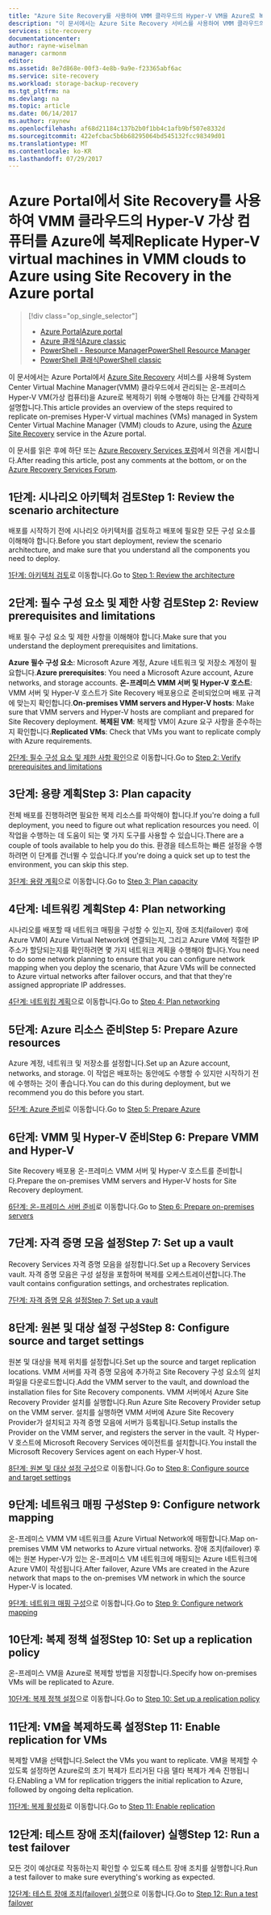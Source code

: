 ```yaml
---
title: "Azure Site Recovery를 사용하여 VMM 클라우드의 Hyper-V VM을 Azure로 복제 | Microsoft 문서"
description: "이 문서에서는 Azure Site Recovery 서비스를 사용하여 VMM 클라우드의 Hyper-V VM을 Azure로 복제하는 과정을 간략하게 설명합니다."
services: site-recovery
documentationcenter: 
author: rayne-wiselman
manager: carmonm
editor: 
ms.assetid: 8e7d868e-00f3-4e8b-9a9e-f23365abf6ac
ms.service: site-recovery
ms.workload: storage-backup-recovery
ms.tgt_pltfrm: na
ms.devlang: na
ms.topic: article
ms.date: 06/14/2017
ms.author: raynew
ms.openlocfilehash: af68d21184c137b2b0f1bb4c1afb9bf507e8332d
ms.sourcegitcommit: 422efcbac5b6b68295064bd545132fcc98349d01
ms.translationtype: MT
ms.contentlocale: ko-KR
ms.lasthandoff: 07/29/2017
---
```

# <a name="replicate-hyper-v-virtual-machines-in-vmm-clouds-to-azure-using-site-recovery-in-the-azure-portal"></a><span data-ttu-id="5fec4-103">Azure Portal에서 Site Recovery를 사용하여 VMM 클라우드의 Hyper-V 가상 컴퓨터를 Azure에 복제</span><span class="sxs-lookup"><span data-stu-id="5fec4-103">Replicate Hyper-V virtual machines in VMM clouds to Azure using Site Recovery in the Azure portal</span></span>
> [!div class="op_single_selector"]
> * [<span data-ttu-id="5fec4-104">Azure Portal</span><span class="sxs-lookup"><span data-stu-id="5fec4-104">Azure portal</span></span>](site-recovery-vmm-to-azure.md)
> * [<span data-ttu-id="5fec4-105">Azure 클래식</span><span class="sxs-lookup"><span data-stu-id="5fec4-105">Azure classic</span></span>](site-recovery-vmm-to-azure-classic.md)
> * [<span data-ttu-id="5fec4-106">PowerShell - Resource Manager</span><span class="sxs-lookup"><span data-stu-id="5fec4-106">PowerShell Resource Manager</span></span>](site-recovery-vmm-to-azure-powershell-resource-manager.md)
> * [<span data-ttu-id="5fec4-107">PowerShell 클래식</span><span class="sxs-lookup"><span data-stu-id="5fec4-107">PowerShell classic</span></span>](site-recovery-deploy-with-powershell.md)


<span data-ttu-id="5fec4-108">이 문서에서는 Azure Portal에서 [Azure Site Recovery](site-recovery-overview.md) 서비스를 사용해 System Center Virtual Machine Manager(VMM) 클라우드에서 관리되는 온-프레미스 Hyper-V VM(가상 컴퓨터)을 Azure로 복제하기 위해 수행해야 하는 단계를 간략하게 설명합니다.</span><span class="sxs-lookup"><span data-stu-id="5fec4-108">This article provides an overview of the steps required to replicate on-premises Hyper-V virtual machines (VMs) managed in System Center Virtual Machine Manager (VMM) clouds to Azure, using the [Azure Site Recovery](site-recovery-overview.md) service in the Azure portal.</span></span>

<span data-ttu-id="5fec4-109">이 문서를 읽은 후에 하단 또는 [Azure Recovery Services 포럼](https://social.msdn.microsoft.com/forums/azure/home?forum=hypervrecovmgr)에서 의견을 게시합니다.</span><span class="sxs-lookup"><span data-stu-id="5fec4-109">After reading this article, post any comments at the bottom, or on the [Azure Recovery Services Forum](https://social.msdn.microsoft.com/forums/azure/home?forum=hypervrecovmgr).</span></span>


## <a name="step-1-review-the-scenario-architecture"></a><span data-ttu-id="5fec4-110">1단계: 시나리오 아키텍처 검토</span><span class="sxs-lookup"><span data-stu-id="5fec4-110">Step 1: Review the scenario architecture</span></span>

<span data-ttu-id="5fec4-111">배포를 시작하기 전에 시나리오 아키텍처를 검토하고 배포에 필요한 모든 구성 요소를 이해해야 합니다.</span><span class="sxs-lookup"><span data-stu-id="5fec4-111">Before you start deployment, review the scenario architecture, and make sure that you understand all the components you need to deploy.</span></span>

<span data-ttu-id="5fec4-112">[1단계: 아키텍처 검토](vmm-to-azure-walkthrough-architecture.md)로 이동합니다.</span><span class="sxs-lookup"><span data-stu-id="5fec4-112">Go to [Step 1: Review the architecture](vmm-to-azure-walkthrough-architecture.md)</span></span>

## <a name="step-2-review-prerequisites-and-limitations"></a><span data-ttu-id="5fec4-113">2단계: 필수 구성 요소 및 제한 사항 검토</span><span class="sxs-lookup"><span data-stu-id="5fec4-113">Step 2: Review prerequisites and limitations</span></span>

<span data-ttu-id="5fec4-114">배포 필수 구성 요소 및 제한 사항을 이해해야 합니다.</span><span class="sxs-lookup"><span data-stu-id="5fec4-114">Make sure that you understand the deployment prerequisites and limitations.</span></span>

<span data-ttu-id="5fec4-115">**Azure 필수 구성 요소**: Microsoft Azure 계정, Azure 네트워크 및 저장소 계정이 필요합니다.</span><span class="sxs-lookup"><span data-stu-id="5fec4-115">**Azure prerequisites**: You need a Microsoft Azure account, Azure networks, and storage accounts.</span></span>
<span data-ttu-id="5fec4-116">**온-프레미스 VMM 서버 및 Hyper-V 호스트**: VMM 서버 및 Hyper-V 호스트가 Site Recovery 배포용으로 준비되었으며 배포 규격에 맞는지 확인합니다.</span><span class="sxs-lookup"><span data-stu-id="5fec4-116">**On-premises VMM servers and Hyper-V hosts**: Make sure that VMM servers and Hyper-V hosts are compliant and prepared for Site Recovery deployment.</span></span>
<span data-ttu-id="5fec4-117">**복제된 VM**: 복제할 VM이 Azure 요구 사항을 준수하는지 확인합니다.</span><span class="sxs-lookup"><span data-stu-id="5fec4-117">**Replicated VMs**: Check that VMs you want to replicate comply with Azure requirements.</span></span>

<span data-ttu-id="5fec4-118">[2단계: 필수 구성 요소 및 제한 사항 확인](vmm-to-azure-walkthrough-prerequisites.md)으로 이동합니다.</span><span class="sxs-lookup"><span data-stu-id="5fec4-118">Go to [Step 2: Verify prerequisites and limitations](vmm-to-azure-walkthrough-prerequisites.md)</span></span>

## <a name="step-3-plan-capacity"></a><span data-ttu-id="5fec4-119">3단계: 용량 계획</span><span class="sxs-lookup"><span data-stu-id="5fec4-119">Step 3: Plan capacity</span></span>

<span data-ttu-id="5fec4-120">전체 배포를 진행하려면 필요한 복제 리소스를 파악해야 합니다.</span><span class="sxs-lookup"><span data-stu-id="5fec4-120">If you're doing a full deployment, you need to figure out what replication resources you need.</span></span> <span data-ttu-id="5fec4-121">이 작업을 수행하는 데 도움이 되는 몇 가지 도구를 사용할 수 있습니다.</span><span class="sxs-lookup"><span data-stu-id="5fec4-121">There are a couple of tools available to help you do this.</span></span> <span data-ttu-id="5fec4-122">환경을 테스트하는 빠른 설정을 수행하려면 이 단계를 건너뛸 수 있습니다.</span><span class="sxs-lookup"><span data-stu-id="5fec4-122">If you're doing a quick set up to test the environment, you can skip this step.</span></span>

<span data-ttu-id="5fec4-123">[3단계: 용량 계획](vmm-to-azure-walkthrough-capacity.md)으로 이동합니다.</span><span class="sxs-lookup"><span data-stu-id="5fec4-123">Go to [Step 3: Plan capacity](vmm-to-azure-walkthrough-capacity.md)</span></span>

## <a name="step-4-plan-networking"></a><span data-ttu-id="5fec4-124">4단계: 네트워킹 계획</span><span class="sxs-lookup"><span data-stu-id="5fec4-124">Step 4: Plan networking</span></span>

<span data-ttu-id="5fec4-125">시나리오를 배포할 때 네트워크 매핑을 구성할 수 있는지, 장애 조치(failover) 후에 Azure VM이 Azure Virtual Network에 연결되는지, 그리고 Azure VM에 적절한 IP 주소가 할당되는지를 확인하려면 몇 가지 네트워크 계획을 수행해야 합니다.</span><span class="sxs-lookup"><span data-stu-id="5fec4-125">You need to do some network planning to ensure that you can configure network mapping when you deploy the scenario, that Azure VMs will be connected to Azure virtual networks after failover occurs, and that that they're assigned appropriate IP addresses.</span></span>

<span data-ttu-id="5fec4-126">[4단계: 네트워킹 계획](vmm-to-azure-walkthrough-network.md)으로 이동합니다.</span><span class="sxs-lookup"><span data-stu-id="5fec4-126">Go to [Step 4: Plan networking](vmm-to-azure-walkthrough-network.md)</span></span>


## <a name="step-5-prepare-azure-resources"></a><span data-ttu-id="5fec4-127">5단계: Azure 리소스 준비</span><span class="sxs-lookup"><span data-stu-id="5fec4-127">Step 5: Prepare Azure resources</span></span>

<span data-ttu-id="5fec4-128">Azure 계정, 네트워크 및 저장소를 설정합니다.</span><span class="sxs-lookup"><span data-stu-id="5fec4-128">Set up an Azure account, networks, and storage.</span></span> <span data-ttu-id="5fec4-129">이 작업은 배포하는 동안에도 수행할 수 있지만 시작하기 전에 수행하는 것이 좋습니다.</span><span class="sxs-lookup"><span data-stu-id="5fec4-129">You can do this during deployment, but we recommend you do this before you start.</span></span>

<span data-ttu-id="5fec4-130">[5단계: Azure 준비](vmm-to-azure-walkthrough-prepare-azure.md)로 이동합니다.</span><span class="sxs-lookup"><span data-stu-id="5fec4-130">Go to [Step 5: Prepare Azure](vmm-to-azure-walkthrough-prepare-azure.md)</span></span>

## <a name="step-6-prepare-vmm-and-hyper-v"></a><span data-ttu-id="5fec4-131">6단계: VMM 및 Hyper-V 준비</span><span class="sxs-lookup"><span data-stu-id="5fec4-131">Step 6: Prepare VMM and Hyper-V</span></span>

<span data-ttu-id="5fec4-132">Site Recovery 배포용 온-프레미스 VMM 서버 및 Hyper-V 호스트를 준비합니다.</span><span class="sxs-lookup"><span data-stu-id="5fec4-132">Prepare the on-premises VMM servers and Hyper-V hosts for Site Recovery deployment.</span></span>

<span data-ttu-id="5fec4-133">[6단계: 온-프레미스 서버 준비](vmm-to-azure-walkthrough-vmm-hyper-v.md)로 이동합니다.</span><span class="sxs-lookup"><span data-stu-id="5fec4-133">Go to [Step 6: Prepare on-premises servers](vmm-to-azure-walkthrough-vmm-hyper-v.md)</span></span>

## <a name="step-7-set-up-a-vault"></a><span data-ttu-id="5fec4-134">7단계: 자격 증명 모음 설정</span><span class="sxs-lookup"><span data-stu-id="5fec4-134">Step 7: Set up a vault</span></span>

<span data-ttu-id="5fec4-135">Recovery Services 자격 증명 모음을 설정합니다.</span><span class="sxs-lookup"><span data-stu-id="5fec4-135">Set up a Recovery Services vault.</span></span> <span data-ttu-id="5fec4-136">자격 증명 모음은 구성 설정을 포함하며 복제를 오케스트레이션합니다.</span><span class="sxs-lookup"><span data-stu-id="5fec4-136">The vault contains configuration settings, and orchestrates replication.</span></span>

[<span data-ttu-id="5fec4-137">7단계: 자격 증명 모음 설정</span><span class="sxs-lookup"><span data-stu-id="5fec4-137">Step 7: Set up a vault</span></span>](vmm-to-azure-walkthrough-create-vault.md)

## <a name="step-8-configure-source-and-target-settings"></a><span data-ttu-id="5fec4-138">8단계: 원본 및 대상 설정 구성</span><span class="sxs-lookup"><span data-stu-id="5fec4-138">Step 8: Configure source and target settings</span></span>

<span data-ttu-id="5fec4-139">원본 및 대상을 복제 위치를 설정합니다.</span><span class="sxs-lookup"><span data-stu-id="5fec4-139">Set up the source and target replication locations.</span></span> <span data-ttu-id="5fec4-140">VMM 서버를 자격 증명 모음에 추가하고 Site Recovery 구성 요소의 설치 파일을 다운로드합니다.</span><span class="sxs-lookup"><span data-stu-id="5fec4-140">Add the VMM server to the vault, and download the installation files for Site Recovery components.</span></span> <span data-ttu-id="5fec4-141">VMM 서버에서 Azure Site Recovery Provider 설치를 실행합니다.</span><span class="sxs-lookup"><span data-stu-id="5fec4-141">Run Azure Site Recovery Provider setup on the VMM server.</span></span> <span data-ttu-id="5fec4-142">설치를 실행하면 VMM 서버에 Azure Site Recovery Provider가 설치되고 자격 증명 모음에 서버가 등록됩니다.</span><span class="sxs-lookup"><span data-stu-id="5fec4-142">Setup installs the Provider on the VMM server, and registers the server in the vault.</span></span> <span data-ttu-id="5fec4-143">각 Hyper-V 호스트에 Microsoft Recovery Services 에이전트를 설치합니다.</span><span class="sxs-lookup"><span data-stu-id="5fec4-143">You install the Microsoft Recovery Services agent on each Hyper-V host.</span></span>

<span data-ttu-id="5fec4-144">[8단계: 원본 및 대상 설정 구성](vmm-to-azure-walkthrough-source-target.md)으로 이동합니다.</span><span class="sxs-lookup"><span data-stu-id="5fec4-144">Go to [Step 8: Configure source and target settings](vmm-to-azure-walkthrough-source-target.md)</span></span>

## <a name="step-9-configure-network-mapping"></a><span data-ttu-id="5fec4-145">9단계: 네트워크 매핑 구성</span><span class="sxs-lookup"><span data-stu-id="5fec4-145">Step 9: Configure network mapping</span></span>

<span data-ttu-id="5fec4-146">온-프레미스 VMM VM 네트워크를 Azure Virtual Network에 매핑합니다.</span><span class="sxs-lookup"><span data-stu-id="5fec4-146">Map on-premises VMM VM networks to Azure virtual networks.</span></span> <span data-ttu-id="5fec4-147">장애 조치(failover) 후에는 원본 Hyper-V가 있는 온-프레미스 VM 네트워크에 매핑되는 Azure 네트워크에 Azure VM이 작성됩니다.</span><span class="sxs-lookup"><span data-stu-id="5fec4-147">After failover, Azure VMs are created in the Azure network that maps to the on-premises VM network in which the source Hyper-V is located.</span></span>

<span data-ttu-id="5fec4-148">[9단계: 네트워크 매핑 구성](vmm-to-azure-walkthrough-network-mapping.md)으로 이동합니다.</span><span class="sxs-lookup"><span data-stu-id="5fec4-148">Go to [Step 9: Configure network mapping](vmm-to-azure-walkthrough-network-mapping.md)</span></span>


## <a name="step-10-set-up-a-replication-policy"></a><span data-ttu-id="5fec4-149">10단계: 복제 정책 설정</span><span class="sxs-lookup"><span data-stu-id="5fec4-149">Step 10: Set up a replication policy</span></span>

<span data-ttu-id="5fec4-150">온-프레미스 VM을 Azure로 복제할 방법을 지정합니다.</span><span class="sxs-lookup"><span data-stu-id="5fec4-150">Specify how on-premises VMs will be replicated to Azure.</span></span>

<span data-ttu-id="5fec4-151">[10단계: 복제 정책 설정](vmm-to-azure-walkthrough-replication.md)으로 이동합니다.</span><span class="sxs-lookup"><span data-stu-id="5fec4-151">Go to [Step 10: Set up a replication policy](vmm-to-azure-walkthrough-replication.md)</span></span>


## <a name="step-11-enable-replication-for-vms"></a><span data-ttu-id="5fec4-152">11단계: VM을 복제하도록 설정</span><span class="sxs-lookup"><span data-stu-id="5fec4-152">Step 11: Enable replication for VMs</span></span>

<span data-ttu-id="5fec4-153">복제할 VM을 선택합니다.</span><span class="sxs-lookup"><span data-stu-id="5fec4-153">Select the VMs you want to replicate.</span></span> <span data-ttu-id="5fec4-154">VM을 복제할 수 있도록 설정하면 Azure로의 초기 복제가 트리거된 다음 델타 복제가 계속 진행됩니다.</span><span class="sxs-lookup"><span data-stu-id="5fec4-154">ENabling a VM for replication triggers the initial replication to Azure, followed by ongoing delta replication.</span></span>

<span data-ttu-id="5fec4-155">[11단계: 복제 활성화](vmm-to-azure-walkthrough-enable-replication.md)로 이동합니다.</span><span class="sxs-lookup"><span data-stu-id="5fec4-155">Go to [Step 11: Enable replication](vmm-to-azure-walkthrough-enable-replication.md)</span></span>


## <a name="step-12-run-a-test-failover"></a><span data-ttu-id="5fec4-156">12단계: 테스트 장애 조치(failover) 실행</span><span class="sxs-lookup"><span data-stu-id="5fec4-156">Step 12: Run a test failover</span></span>

<span data-ttu-id="5fec4-157">모든 것이 예상대로 작동하는지 확인할 수 있도록 테스트 장애 조치를 실행합니다.</span><span class="sxs-lookup"><span data-stu-id="5fec4-157">Run a test failover to make sure everything's working as expected.</span></span>

<span data-ttu-id="5fec4-158">[12단계: 테스트 장애 조치(failover) 실행](vmm-to-azure-walkthrough-test-failover.md)으로 이동합니다.</span><span class="sxs-lookup"><span data-stu-id="5fec4-158">Go to [Step 12: Run a test failover](vmm-to-azure-walkthrough-test-failover.md)</span></span>


